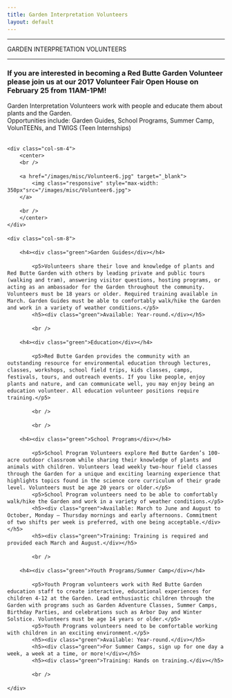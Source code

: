 ```yaml
---
title: Garden Interpretation Volunteers
layout: default
---
```


<div class="eventdivide">
	<hr>
		<div class="grid-header">GARDEN INTERPRETATION VOLUNTEERS</div>		
	<hr>
</div>

<h3><div class="text-center green">If you are interested in becoming a Red Butte Garden Volunteer please join us at our 2017 Volunteer Fair Open House on February 25 from 11AM-1PM!</div></h3>
<p2><div class="text-center green">Garden Interpretation Volunteers work with people and educate them about plants and the Garden.</div></p2>
<p2><div class="text-center green">Opportunities include: Garden Guides, School Programs, Summer Camp, VolunTEENs, and TWIGS (Teen Internships)</div></p2>

<br />

<div class="row-fluid">

	<div class="col-sm-4">
		<center>
		<br />
		
		<a href="/images/misc/Volunteer6.jpg" target="_blank">	
			<img class="responsive" style="max-width: 350px"src="/images/misc/Volunteer6.jpg">
		</a>
		
		<br />
		</center>				        
	</div>	
	
	<div class="col-sm-8">
		
		<h4><div class="green">Garden Guides</div></h4>
			
			<p5>Volunteers share their love and knowledge of plants and Red Butte Garden with others by leading private and public tours (walking and tram), answering visitor questions, hosting programs, or acting as an ambassador for the Garden throughout the community. Volunteers must be 18 years or older. Required training available in March. Garden Guides must be able to comfortably walk/hike the Garden and work in a variety of weather conditions.</p5>
			<h5><div class="green">Available: Year-round.</div></h5>
			
			<br />
			
		<h4><div class="green">Education</div></h4>
			
			<p5>Red Butte Garden provides the community with an outstanding resource for environmental education through lectures, classes, workshops, school field trips, kids classes, camps, festivals, tours, and outreach events. If you like people, enjoy plants and nature, and can communicate well, you may enjoy being an education volunteer. All education volunteer positions require training.</p5>
			
			<br />
			
			<br />
						
		<h4><div class="green">School Programs</div></h4>
		
			<p5>School Program Volunteers explore Red Butte Garden’s 100-acre outdoor classroom while sharing their knowledge of plants and animals with children. Volunteers lead weekly two-hour field classes through the Garden for a unique and exciting learning experience that highlights topics found in the science core curriculum of their grade level. Volunteers must be age 20 years or older.</p5>
			<p5>School Program volunteers need to be able to comfortably walk/hike the Garden and work in a variety of weather conditions.</p5>
			<h5><div class="green">Available: March to June and August to October, Monday – Thursday mornings and early afternoons. Commitment of two shifts per week is preferred, with one being acceptable.</div></h5>
			<h5><div class="green">Training: Training is required and provided each March and August.</div></h5>
			
			<br />
			
		<h4><div class="green">Youth Programs/Summer Camp</div></h4>
			
			<p5>Youth Program volunteers work with Red Butte Garden education staff to create interactive, educational experiences for children 4-12 at the Garden. Lead enthusiastic children through the Garden with programs such as Garden Adventure Classes, Summer Camps, Birthday Parties, and celebrations such as Arbor Day and Winter Solstice. Volunteers must be age 14 years or older.</p5>
			<p5>Youth Programs volunteers need to be comfortable working with children in an exciting environment.</p5>
			<h5><div class="green">Available: Year-round.</div></h5>
			<h5><div class="green">For Summer Camps, sign up for one day a week, a week at a time, or more!</div></h5> 
			<h5><div class="green">Training: Hands on training.</div></h5>
			
			<br />
			
	</div>
</div>

			
			



